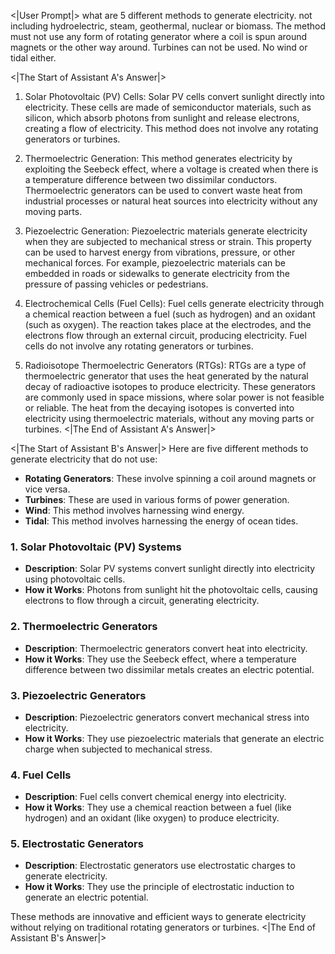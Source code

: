 <|User Prompt|>
what are 5 different methods to generate electricity. not including hydroelectric, steam, geothermal, nuclear or biomass. The method must not use any form of rotating generator where a coil is spun around magnets or the other way around. Turbines can not be used. No wind or tidal either.  

<|The Start of Assistant A's Answer|>
1. Solar Photovoltaic (PV) Cells: Solar PV cells convert sunlight directly into electricity. These cells are made of semiconductor materials, such as silicon, which absorb photons from sunlight and release electrons, creating a flow of electricity. This method does not involve any rotating generators or turbines.

2. Thermoelectric Generation: This method generates electricity by exploiting the Seebeck effect, where a voltage is created when there is a temperature difference between two dissimilar conductors. Thermoelectric generators can be used to convert waste heat from industrial processes or natural heat sources into electricity without any moving parts.

3. Piezoelectric Generation: Piezoelectric materials generate electricity when they are subjected to mechanical stress or strain. This property can be used to harvest energy from vibrations, pressure, or other mechanical forces. For example, piezoelectric materials can be embedded in roads or sidewalks to generate electricity from the pressure of passing vehicles or pedestrians.

4. Electrochemical Cells (Fuel Cells): Fuel cells generate electricity through a chemical reaction between a fuel (such as hydrogen) and an oxidant (such as oxygen). The reaction takes place at the electrodes, and the electrons flow through an external circuit, producing electricity. Fuel cells do not involve any rotating generators or turbines.

5. Radioisotope Thermoelectric Generators (RTGs): RTGs are a type of thermoelectric generator that uses the heat generated by the natural decay of radioactive isotopes to produce electricity. These generators are commonly used in space missions, where solar power is not feasible or reliable. The heat from the decaying isotopes is converted into electricity using thermoelectric materials, without any moving parts or turbines.
<|The End of Assistant A's Answer|>

<|The Start of Assistant B's Answer|>
Here are five different methods to generate electricity that do not use:

- **Rotating Generators**: These involve spinning a coil around magnets or vice versa.
- **Turbines**: These are used in various forms of power generation.
- **Wind**: This method involves harnessing wind energy.
- **Tidal**: This method involves harnessing the energy of ocean tides.

### 1. **Solar Photovoltaic (PV) Systems**

- **Description**: Solar PV systems convert sunlight directly into electricity using photovoltaic cells.
- **How it Works**: Photons from sunlight hit the photovoltaic cells, causing electrons to flow through a circuit, generating electricity.

### 2. **Thermoelectric Generators**

- **Description**: Thermoelectric generators convert heat into electricity.
- **How it Works**: They use the Seebeck effect, where a temperature difference between two dissimilar metals creates an electric potential.

### 3. **Piezoelectric Generators**

- **Description**: Piezoelectric generators convert mechanical stress into electricity.
- **How it Works**: They use piezoelectric materials that generate an electric charge when subjected to mechanical stress.

### 4. **Fuel Cells**

- **Description**: Fuel cells convert chemical energy into electricity.
- **How it Works**: They use a chemical reaction between a fuel (like hydrogen) and an oxidant (like oxygen) to produce electricity.

### 5. **Electrostatic Generators**

- **Description**: Electrostatic generators use electrostatic charges to generate electricity.
- **How it Works**: They use the principle of electrostatic induction to generate an electric potential.

These methods are innovative and efficient ways to generate electricity without relying on traditional rotating generators or turbines.
<|The End of Assistant B's Answer|>